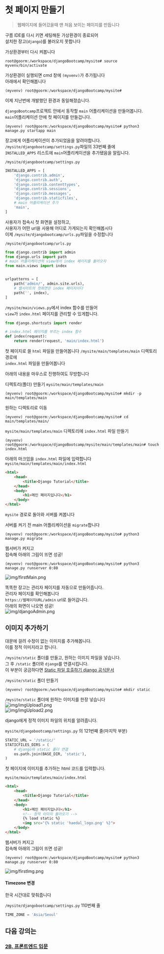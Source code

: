 # 첫 페이지 만들기
> 웹페이지에 들어갔을때 맨 처음 보이는 페이지를 만듭니다

구름 IDE를 다시 키면 세팅해둔 가상환경이 종료되어  
설치한 장고(`django`)를 불러오지 못합니다

가상환경부터 다시 켜봅니다
```console
root@goorm:/workspace/djangoBootcamp/mysite# source myvenv/bin/activate
```
가상환경이 실행되면 cmd 창에 `(myvenv)`가 추가됩니다  
아래에서 확인해봅니다
```console
(myvenv) root@goorm:/workspace/djangoBootcamp/mysite#
```

이제 지난번에 개발했던 환경과 동일해졌습니다.

`djangoBootcamp`프로젝트 안에서 동작할 `main` 어플리케이션을 만들어봅니다.  
`main`어플리케이션 안에 첫 페이지를 만들겁니다.
```console
(myvenv) root@goorm:/workspace/djangoBootcamp/mysite# python3 manage.py startapp main
```

장고에게 어플리케이션이 추가되었음을 알려야합니다.  
`/mysite/djangobootcamp/settings.py`파일의 33번째 줄에  
`INSTALLED_APPS` 리스트에 `main`어플리케이션을 추가됐음을 알립니다.  

`/mysite/djangobootcamp/settings.py`
```python
INSTALLED_APPS = [
    'django.contrib.admin',
    'django.contrib.auth',
    'django.contrib.contenttypes',
    'django.contrib.sessions',
    'django.contrib.messages',
    'django.contrib.staticfiles',
    # main 어플리케이션 추가
    'main',
]
```
사용자가 접속시 첫 화면을 설정하고,  
사용자가 어떤 url을 사용해 어디로 가게되는지 확인해봅시다  
이제 `/mysite/djangobootcamp/urls.py`파일을 수정합니다

`/mysite/djangobootcamp/urls.py`
```python
from django.contrib import admin
from django.urls import path
# main 어플리케이션의 view에서 index 페이지를 불러오자
from main.views import index


urlpatterns = [
    path('admin/', admin.site.urls),
    # 웹사이트의 첫화면은 index 페이지이다
    path('', index),
]
```

`/mysite/main/views.py`에서 index 함수를 만들어  
`view`가 `index.html` 페이지를 관리할 수 있게합니다.

```python
from django.shortcuts import render

# index.html 페이지를 부르는 index 함수
def index(request):
    return render(request, 'main/index.html')
```
첫 페이지로 쓸 `html` 파일을 만들어봅니다
`/mysite/main/templates/main` 디렉토리 경로에    
`index.html` 파일을 만들어봅니다

아래의 내용을 마우스로 진행하여도 무방합니다

디렉토리(폴더) 만들기 `mysite/main/templates/main`
```console
(myvenv) root@goorm:/workspace/djangoBootcamp/mysite# mkdir -p main/templates/main
```

원하는 디렉토리로 이동
```console
(myvenv) root@goorm:/workspace/djangoBootcamp/mysite# cd main/templates/main/
```

`mysite/main/templates/main` 디렉토리에 `index.html` 파일 만들기
```console
(myvenv) root@goorm:/workspace/djangoBootcamp/mysite/main/templates/main# touch index.html
```

아래의 마크업을 `index.html` 파일에 입력합니다  
`mysite/main/templates/main/index.html`
```html
<html>
    <head>
        <title>Django Tutorial</title>
    </head>
    <body>
        <h1>메인 페이지입니다</h1>
    </body>
</html>
```

`mysite` 경로로 돌아와 서버를 켜봅니다  

서버를 켜기 전 main 어플리케이션을 `migrate`합니다

```console
(myvenv) root@goorm:/workspace/djangoBootcamp/mysite# python3 manage.py migrate
```


웹서버가 켜지고   
접속해 아래의 그림이 뜨면 성공!
```console
(myvenv) root@goorm:/workspace/djangoBootcamp/mysite# python3 manage.py runserver 0:80
```
![img/firstMain.png](img/firstMain.png)


똑똑한 장고는 관리자 페이지를 자동으로 만들어줍니다.  
관리자 페이지를 확인해봅니다   
`https://웹페이지URL/admin` url로 들어갑니다.  
아래의 화면이 나오면 성공!  
![img/djangoAdmin.png](img/djangoAdmin.png)



## 이미지 추가하기
대문에 걸려 수정이 없는 이미지를 추가해봅니다.  
이를 정적 이미지라고 합니다.  

`/mysite/static` 폴더를 만들고, 원하는 이미지 파일을 넣습니다.  
그 후 `/static` 폴더와 `django`를 연결시킵니다.  
이 부분이 궁금하다면 [Static 파일 호출하기 django 공식문서](https://docs.djangoproject.com/en/2.1/ref/templates/builtins/#static)


`/mysite/static` 폴더 만들기
```
(myvenv) root@goorm:/workspace/djangoBootcamp/mysite# mkdir static
```
`/mysite/static` 폴더에 원하는 이미지를 한장 넣습니다  
![img/imgUpload1.png](img/imgUpload1.png)  
![img/imgUpload2.png](img/imgUpload2.png)


django에게 정적 이미지 파일의 위치를 알려줍니다.  

`mysite/djangobootcamp/settings.py` 의 121번째 줄(마지막 부분)
```python
STATIC_URL = '/static/'
STATICFILES_DIRS = (
    # django와 static 폴더 연결
    os.path.join(BASE_DIR, 'static'),
)
```

첫 페이지에 이미지를 추가하는 html 코드를 입력합니다.

`mysite/main/templates/main/index.html`
```html
<html>
    <head>
        <title>Django Tutorial</title>
    </head>
    <body>
        <h1>메인 페이지입니다</h1>
        <!-- 정적 이미지 불러오기 -->
        {% load static %}
        <img src="{% static 'haedal_logo.png' %}">
    </body>
</html>
```

웹서버가 켜지고   
접속해 아래의 그림이 뜨면 성공!
```console
(myvenv) root@goorm:/workspace/djangoBootcamp/mysite# python3 manage.py runserver 0:80
```
![img/firstImg.png](img/firstImg.png)


#### Timezone 변경
한국 시간대로 맞춰줍니다

`/mysite/djangobootcamp/settings.py` 110번째 줄

```python
TIME_ZONE = 'Asia/Seoul'
```

## 다음 강의는
### [2B. 프론트엔드 입문](https://github.com/haedal-with-knu/djangoBootcamp/blob/master/frontEnd.md)
